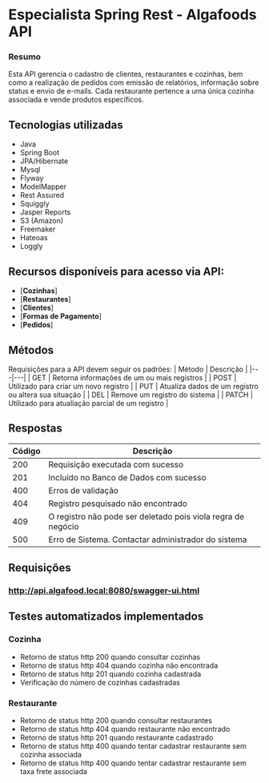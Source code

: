 # Especialista Spring Rest - Algafoods API
 
### Resumo
Esta API gerencia o cadastro de clientes, restaurantes e cozinhas, bem como a realização de pedidos com emissão de relatórios, informação sobre status e envio de e-mails.
Cada restaurante pertence a uma única cozinha associada e vende produtos específicos.

## Tecnologias utilizadas
* Java
* Spring Boot
* JPA/Hibernate
* Mysql
* Flyway
* ModelMapper
* Rest Assured
* Squiggly
* Jasper Reports
* S3 (Amazon)
* Freemaker
* Hateoas
* Loggly

## Recursos disponíveis para acesso via API:
* [**Cozinhas**]
* [**Restaurantes**]
* [**Clientes**]
* [**Formas de Pagamento**]
* [**Pedidos**]


## Métodos
Requisições para a API devem seguir os padrões:
| Método | Descrição |
|---|---|
| GET | Retorna informações de um ou mais registros |
| POST | Utilizado para criar um novo registro |
| PUT | Atualiza dados de um registro ou altera sua situação |
| DEL | Remove um registro do sistema |
| PATCH | Utilizado para atualiação parcial de um registro |

## Respostas
| Código | Descrição |
|---|---|
| 200 | Requisição executada com sucesso |
| 201 | Incluído no Banco de Dados com sucesso |
| 400 | Erros de validação |
| 404 | Registro pesquisado não encontrado |
| 409 | O registro não pode ser deletado pois viola regra de negócio |
| 500 | Erro de Sistema. Contactar administrador do sistema |

## Requisições

### http://api.algafood.local:8080/swagger-ui.html

## Testes automatizados implementados

### Cozinha
* Retorno de status http 200 quando consultar cozinhas
* Retorno de status http 404 quando cozinha não encontrada
* Retorno de status http 201 quando cozinha cadastrada
* Verificação do número de cozinhas cadastradas

### Restaurante
* Retorno de status http 200 quando consultar restaurantes
* Retorno de status http 404 quando restaurante não encontrado
* Retorno de status http 201 quando restaurante cadastrado
* Retorno de status http 400 quando tentar cadastrar restaurante sem cozinha associada
* Retorno de status http 400 quando tentar cadastrar restaurante sem taxa frete associada

